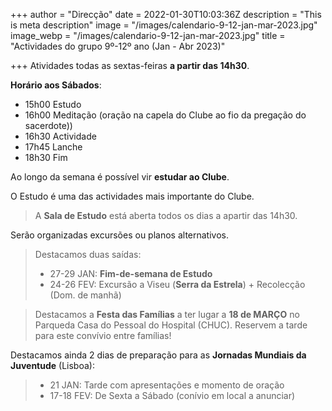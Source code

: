 +++
author = "Direcção"
date = 2022-01-30T10:03:36Z
description = "This is meta description"
image = "/images/calendario-9-12-jan-mar-2023.jpg"
image_webp = "/images/calendario-9-12-jan-mar-2023.jpg"
title = "Actividades do grupo 9º-12º ano (Jan - Abr 2023)"

+++
Atividades todas as sextas-feiras **a partir das 14h30**.

**Horário aos Sábados**:

* 15h00 Estudo
* 16h00 Meditação (oração na capela do Clube  ao fio da pregação do sacerdote))
* 16h30 Actividade
* 17h45 Lanche
* 18h30 Fim

Ao longo da semana é possível vir **estudar ao Clube**.

O Estudo é uma das actividades mais importante do Clube.

> A **Sala de Estudo** está aberta todos os dias a apartir das 14h30.

Serão organizadas excursões ou planos alternativos.

> Destacamos duas saídas:
>
> * 27-29 JAN: **Fim-de-semana de Estudo** 
> * 24-26 FEV: Excursão a Viseu (**Serra da Estrela**) + Recolecção (Dom. de manhã)

> Destacamos a **Festa das Famílias** a ter lugar a **18 de MARÇO** no Parqueda Casa do Pessoal do Hospital (CHUC). Reservem a tarde para este convívio entre famílias!

Destacamos ainda 2 dias de preparação para as **Jornadas Mundiais da Juventude** (Lisboa):

> * 21 JAN: Tarde com apresentações e momento de oração
> * 17-18 FEV: De Sexta a Sábado (conívio em local a anunciar)
